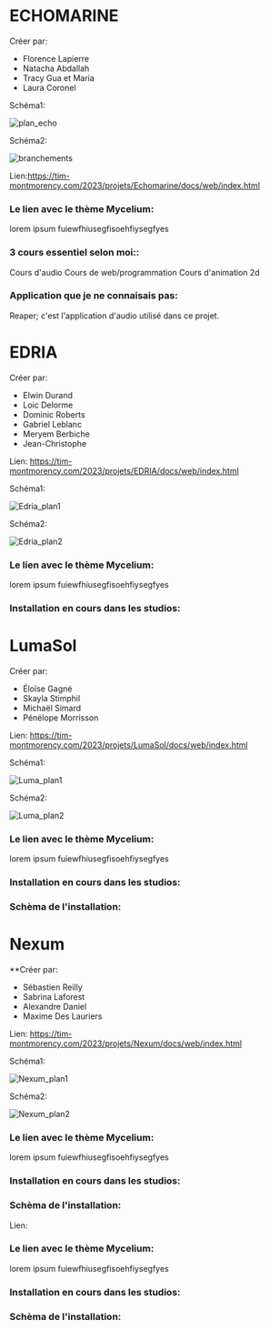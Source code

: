 # ECHOMARINE
Créer par: 
* Florence Lapierre
* Natacha Abdallah
* Tracy Gua et Maria 
* Laura Coronel

Schéma1:

![plan_echo](Media/Photos/plan_echo.png)


Schéma2:

![branchements](Media/Photos/branchements.jpg)

Lien:https://tim-montmorency.com/2023/projets/Echomarine/docs/web/index.html

<h3>Le lien avec le thème Mycelium:</h3>
lorem ipsum fuiewfhiusegfisoehfiysegfyes

<h3> 3 cours essentiel selon moi::</h3>
 
 Cours d'audio
 Cours de web/programmation
 Cours d'animation 2d

<h3>Application que je ne connaisais pas: </h3>
Reaper; c'est l'application d'audio utilisé dans ce projet.


# EDRIA
Créer par: 
  * Elwin Durand
  * Loic Delorme
  * Dominic Roberts
  * Gabriel Leblanc
  * Meryem Berbiche
  * Jean-Christophe

Lien: https://tim-montmorency.com/2023/projets/EDRIA/docs/web/index.html

Schéma1:

![Edria_plan1](Media/Photos/Edria_plan1.jpg)


Schéma2:

![Edria_plan2](Media/Photos/Edria_plan2.jpg)

<h3>Le lien avec le thème Mycelium:</h3>
lorem ipsum fuiewfhiusegfisoehfiysegfyes

<h3>Installation en cours dans les studios:</h3>



# LumaSol
Créer par: 
  * Éloïse Gagné
  * Skayla Stimphil
  * Michaël Simard
  * Pénélope Morrisson

Lien: https://tim-montmorency.com/2023/projets/LumaSol/docs/web/index.html

Schéma1:

![Luma_plan1](Media/Photos/Luma_plan1.png)


Schéma2:

![Luma_plan2](Media/Photos/Luma_plan2.png)

<h3>Le lien avec le thème Mycelium:</h3>
lorem ipsum fuiewfhiusegfisoehfiysegfyes

<h3>Installation en cours dans les studios:</h3>

<h3>Schèma de l'installation:</h3>

# Nexum
**Créer par: 
  * Sébastien Reilly
  * Sabrina Laforest
  * Alexandre Daniel
  * Maxime Des Lauriers

Lien: https://tim-montmorency.com/2023/projets/Nexum/docs/web/index.html

Schéma1:

![Nexum_plan1](Media/Photos/Nexum_plan1.png)


Schéma2:

![Nexum_plan2](Media/Photos/Nexum_plan2.png)

<h3>Le lien avec le thème Mycelium:</h3>
lorem ipsum fuiewfhiusegfisoehfiysegfyes

<h3>Installation en cours dans les studios:</h3>

<h3>Schèma de l'installation:</h3>


Lien:

<h3>Le lien avec le thème Mycelium:</h3>
lorem ipsum fuiewfhiusegfisoehfiysegfyes

<h3>Installation en cours dans les studios:</h3>

<h3>Schèma de l'installation:</h3>



